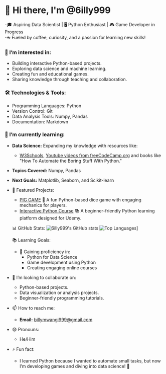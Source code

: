 # 👋 Hi there, I'm @6illy999
  -🎓 Aspiring Data Scientist | 🖥️ Python Enthusiast | 🎮 Game Developer in Progress  
  -☕ Fueled by coffee, curiosity, and a passion for learning new skills!

### 👀 I’m interested in:  
  - Building interactive Python-based projects.
  - Exploring data science and machine learning.
  - Creating fun and educational games.
  - Sharing knowledge through teaching and collaboration.  
  
### 🛠️ Technologies & Tools:  
  - Programming Languages: Python
  - Version Control: Git
  - Data Analysis Tools: Numpy, Pandas
  - Documentation: Markdown 

### 🌱 I’m currently learning:  
  - **Data Science:** Expanding my knowledge with resources like:
    - [W3Schools](https://www.w3schools.com/), [Youtube videos from freeCodeCamp.org](https://youtu.be/GPVsHOlRBBI?si=rSUTmpV_rTKPskIp) and books like "How To Automate the Boring Stuff With 
            Python."
  - **Topics Covered:** Numpy, Pandas
  - **Next Goals:** Matplotlib, Seaborn, and Scikit-learn
  
- 🌟 Featured Projects:
     - [PIG GAME](https://github.com/6illy999/PIG_GAME)
      🎲 A fun Python-based dice game with engaging mechanics for players.
     - [Interactive Python Course](https://github.com/6illy999/PythonCourse)
      📚 A beginner-friendly Python learning platform designed for Udemy.
  
  📊 GitHub Stats:
    ![6illy999's GitHub stats](https://github-readme-stats.vercel.app/api?username=6illy999&show_icons=true&theme=radical)
    ![Top Languages](https://github-readme-stats.vercel.app/api/top-langs/?username=6illy999&layout=compact&theme=radical)]
  
  📚 Learning Goals:
    - 🚀 Gaining proficiency in:
      - Python for Data Science
      - Game development using Python
      - Creating engaging online courses
  
- 💞️ I’m looking to collaborate on:
     - Python-based projects.
     - Data visualization or analysis projects.
     - Beginner-friendly programming tutorials.
        
- 📫 How to reach me:
    - **Email:** [billymwangi999@gmail.com](mailto:billymwangi999@gmail.com)
  
- 😄 Pronouns:
  - He/Him
  
- ⚡ Fun fact:
  - I learned Python because I wanted to automate small tasks, but now I’m developing games and diving into data science! 🚀

<!---
6illy999/6illy999 is a ✨ special ✨ repository because its `README.md` (this file) appears on your GitHub profile.
You can click the Preview link to take a look at your changes.
--->
